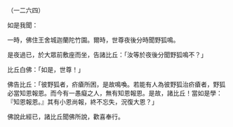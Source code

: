 （一二六四）

如是我聞：

一時，佛住王舍城迦蘭陀竹園。爾時，世尊夜後分時聞野狐鳴。

是夜過已，於大眾前敷座而坐，告諸比丘：「汝等於夜後分聞野狐鳴不？」

比丘白佛：「如是，世尊！」

佛告比丘：「彼野狐者，疥瘡所困，是故鳴喚。若能有人為彼野狐治疥瘡者，野狐必當知恩報恩。而今有一愚癡之人，無有知恩報恩。是故，諸比丘！當如是學：『知恩報恩。』其有小恩尚報，終不忘失，況復大恩？」

佛說此經已，諸比丘聞佛所說，歡喜奉行。



